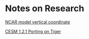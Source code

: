 # Notes on Research

[NCAR model vertical coordinate](http://www.cesm.ucar.edu/models/atm-cam/docs/usersguide/node25.html)

[CESM 1.2.1 Porting on Tiger](./cesm1_2_1_porting_on_Tiger.md)
